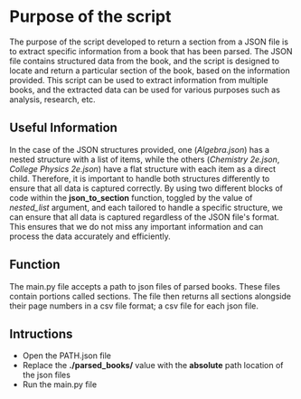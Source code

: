 # Purpose of the script
The purpose of the script developed to return a section from a JSON file is to extract specific information from a book that has been parsed. The JSON file contains structured data from the book, and the script is designed to locate and return a particular section of the book, based on the information provided. This script can be used to extract information from multiple books, and the extracted data can be used for various purposes such as analysis, research, etc.

## Useful Information
In the case of the JSON structures provided, one (*Algebra.json*) has a nested structure with a list of items, while the others (*Chemistry 2e.json*, *College Physics 2e.json*) have a flat structure with each item as a direct child. Therefore, it is important to handle both structures differently to ensure that all data is captured correctly. By using two different blocks of code within the **json_to_section** function, toggled by the value of *nested_list* argument, and each tailored to handle a specific structure, we can ensure that all data is captured regardless of the JSON file's format. This ensures that we do not miss any important information and can process the data accurately and efficiently.

## Function
The main.py file accepts a path to json files of parsed books. These files contain portions called sections. The file then returns all sections alongside their page numbers in a csv file format; a csv file for each json file.

## Intructions
- Open the PATH.json file
- Replace the **./parsed_books/** value with the **absolute** path location of the json files
- Run the main.py file

